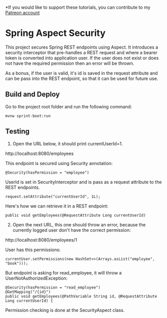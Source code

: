 *If you would like to support these tutorials, you can contribute to my [Patreon account](https://patreon.com/czetsuya)

# Spring Aspect Security

This project secures Spring REST endpoints using Aspect. It introduces a security interceptor
that pre-handles a REST request and where a bearer token is converted into application user.
If the user does not exist or does not have the required permission then an error will be thrown.

As a bonus, if the user is valid, it's id is saved in the request attribute and can be pass
into the REST endpoint, so that it can be used for future use.

## Build and Deploy

Go to the project root folder and run the following command:

```
mvnw sprint-boot:run
```

## Testing

1. Open the URL below, it should print currentUserId=1.

http://localhost:8080/employees

This endpoint is secured using Security annotation:
```
@Security(hasPermission = "employee")
```

UserId is set in SecurityInterceptor and is pass as a request attribute to the REST endpoints.
```
request.setAttribute("currentUserId", 1L);
```

Here's how we can retrieve it in a REST endpoint:
```
public void getEmployees(@RequestAttribute Long currentUserId)
```

2. Open the next URL, this one should throw an error, because the currently logged user don't
have the correct permission:
   
http://localhost:8080/employees/1

User has this permissions:
```
currentUser.setPermissions(new HashSet<>(Arrays.asList("employee", "book")));
```

But endpoint is asking for read_employee, it will throw a UserNotAuthorizedException:
```
@Security(hasPermission = "read_employee")
@GetMapping("/{id}")
public void getEmployees(@PathVariable String id, @RequestAttribute Long currentUserId) {
```

Permission checking is done at the SecurityAspect class.
